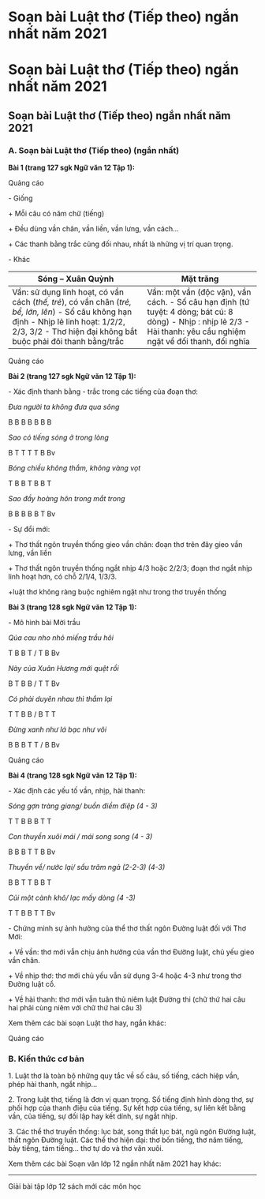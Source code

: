 # Soạn bài Luật thơ (Tiếp theo) ngắn nhất năm 2021

# Soạn bài Luật thơ (Tiếp theo) ngắn nhất năm 2021

## Soạn bài Luật thơ (Tiếp theo) ngắn nhất năm 2021

### **A. Soạn bài Luật thơ (Tiếp theo) (ngắn nhất)**

**Bài 1 (trang 127 sgk Ngữ văn 12 Tập 1):**

Quảng cáo

\- Giống 

\+ Mỗi câu có năm chữ (tiếng)

\+ Đều dùng vần chân, vần liền, vần lưng, vần cách...

\+ Các thanh bằng trắc cũng đối nhau, nhất là những vị trí quan trọng.

\- Khác

**Sóng – Xuân Quỳnh** | **Mặt trăng**  
---|---  
Vần: sử dụng linh hoạt, có vần cách (_thế, trẻ_), có vần chân (_trẻ, bể, lớn, lên_) \- Số câu không hạn định \- Nhịp lẻ linh hoạt: 1/2/2, 2/3, 3/2 \- Thơ hiện đại không bắt buộc phải đôi thanh bằng/trắc  | Vần: một vần (độc vận), vần cách. \- Số câu hạn định (tứ tuyệt: 4 dòng; bát cú: 8 dòng) \- Nhịp : nhịp lẻ 2/3 \- Hài thanh: yêu cầu nghiệm ngặt về đối thanh, đối nghĩa  
  
Quảng cáo

**Bài 2 (trang 127 sgk Ngữ văn 12 Tập 1):**

\- Xác định thanh bằng - trắc trong các tiếng của đoạn thơ:

_Đưa người ta không đưa qua sông_

B B B B B B B

_Sao có tiếng sóng ở trong lòng_

B T T T T B Bv

_Bóng chiều không thắm, không vàng vọt_

T B B T B B T

_Sao đầy hoàng hôn trong mắt trong_

B B B B B T Bv

\- Sự đổi mới: 

\+ Thơ thất ngôn truyền thống gieo vần chân: đoạn thơ trên đây gieo vần lưng, vần liền 

\+ Thơ thất ngôn truyền thống ngắt nhịp 4/3 hoặc 2/2/3; đoạn thơ ngắt nhịp linh hoạt hơn, có chỗ 2/1/4, 1/3/3.

+luật thơ không ràng buộc nghiêm ngặt như trong thơ truyền thống

**Bài 3 (trang 128 sgk Ngữ văn 12 Tập 1):**

\- Mô hình bài Mời trầu

_Qủa cau nho nhỏ miếng trầu hôi_

T B B T / T B Bv

_Này của Xuân Hương mới quệt rồi_

B T B B / T T Bv

_Có phải duyên nhau thì thắm lại_

T T B B / B T T

_Đừng xanh như lá bạc như vôi_

B B B T T / B Bv

Quảng cáo

**Bài 4 (trang 128 sgk Ngữ văn 12 Tập 1):**

\- Xác định các yếu tố vần, nhịp, hài thanh:

_Sóng gợn tràng giang/ buồn điềm điệp (4 - 3)_

T T B B B T T

_Con thuyền xuôi mái / mái song song (4 - 3)_

B B B T T B Bv

_Thuyền về/ nước lại/ sầu trăm ngả (2-2-3) (4-3)_

B B T T B B T

_Củi một cành khô/ lạc mấy dòng (4 -3)_

T T B B T T Bv

\- Chứng minh sự ảnh hưởng của thể thơ thất ngôn Đường luật đối với Thơ Mới:

\+ Về vần: thơ mới vẫn chịu ảnh hưởng của vần thơ Đường luật, chủ yếu gieo vần chân.

\+ Về nhịp thơ: thơ mới chủ yếu vẫn sử dụng 3-4 hoặc 4-3 như trong thơ Đường luật cổ.

\+ Về hài thanh: thơ mới vẫn tuân thủ niêm luật Đường thi (chữ thứ hai câu hai phải cùng niêm với chữ thứ hai câu 3)

Xem thêm các bài soạn Luật thơ hay, ngắn khác:

Quảng cáo

### **B. Kiến thức cơ bản**

1\. Luật thơ là toàn bộ những quy tắc về số câu, số tiếng, cách hiệp vần, phép hài thanh, ngắt nhịp…

2\. Trong luật thơ, tiếng là đơn vị quan trọng. Số tiếng định hình dòng thơ, sự phối hợp của thanh điệu của tiếng. Sự kết hợp của tiếng, sự liên kết bằng vần, của tiếng, sự đối lập hay kết dính, sự ngắt nhịp.

3\. Các thể thơ truyền thống: lục bát, song thất lục bát, ngũ ngôn Đường luật, thất ngôn Đường luật. Các thể thơ hiện đại: thơ bốn tiếng, thơ năm tiếng, bảy tiếng, tám tiếng… thơ tự do và thơ văn xuôi.

Xem thêm các bài Soạn văn lớp 12 ngắn nhất năm 2021 hay khác:

* * *

Giải bài tập lớp 12 sách mới các môn học

